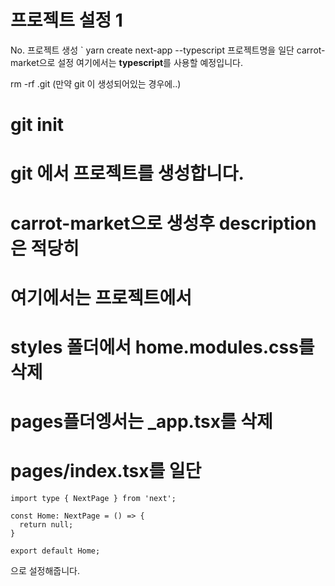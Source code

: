 
# 프로젝트 설정 1

No. 프로젝트 생성
` yarn create next-app --typescript
 프로젝트명을 일단 carrot-market으로 설정
여기에서는 **typescript**를 사용할 예정입니다.


 rm -rf .git (만약 git 이 생성되어있는 경우에..)
# git init 

# git 에서 프로젝트를 생성합니다.
# carrot-market으로 생성후 description은 적당히

# 여기에서는 프로젝트에서
# styles 폴더에서 home.modules.css를 삭제
# pages플더엥서는 _app.tsx를 삭제
# pages/index.tsx를 일단

```
import type { NextPage } from 'next';

const Home: NextPage = () => {
  return null;
}

export default Home;
```

으로 설정해줍니다.

